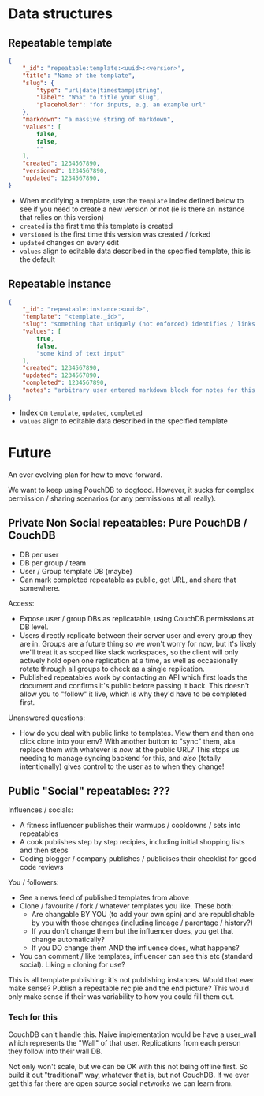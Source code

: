 # Data structures

## Repeatable template

```json
{
    "_id": "repeatable:template:<uuid>:<version>",
    "title": "Name of the template",
    "slug": {
        "type": "url|date|timestamp|string",
        "label": "What to title your slug",
        "placeholder": "for inputs, e.g. an example url"
    },
    "markdown": "a massive string of markdown",
    "values": [
        false,
        false,
        ""
    ],
    "created": 1234567890,
    "versioned": 1234567890,
    "updated": 1234567890,
}
```

- When modifying a template, use the `template` index defined below to see if you need to create a new version or not (ie is there an instance that relies on this version)
- `created` is the first time this template is created
- `versioned` is the first time this version was created / forked
- `updated` changes on every edit
- `values` align to editable data described in the specified template, this is the default

## Repeatable instance

```json
{
    "_id": "repeatable:instance:<uuid>",
    "template": "<template._id>",
    "slug": "something that uniquely (not enforced) identifies / links this repeatable, e.g. a date, or a URL of a build this checklist is for",
    "values": [
        true,
        false,
        "some kind of text input"
    ],
    "created": 1234567890,
    "updated": 1234567890,
    "completed": 1234567890,
    "notes": "arbitrary user entered markdown block for notes for this entry"
}
```

- Index on `template`, `updated`, `completed`
- `values` align to editable data described in the specified template

# Future

An ever evolving plan for how to move forward.

We want to keep using PouchDB to dogfood. However, it sucks for complex permission / sharing scenarios (or any permissions at all really).

## Private Non Social repeatables: Pure PouchDB / CouchDB

- DB per user
- DB per group / team
- User / Group template DB (maybe)
- Can mark completed repeatable as public, get URL, and share that somewhere.

Access:
- Expose user / group DBs as replicatable, using CouchDB permissions at DB level.
- Users directly replicate between their server user and every group they are in. Groups are a future thing so we won't worry for now, but it's likely we'll treat it as scoped like slack workspaces, so the client will only actively hold open one replication at a time, as well as occasionally rotate through all groups to check as a single replication.
- Published repeatables work by contacting an API which first loads the document and confirms it's public before passing it back. This doesn't allow you to "follow" it live, which is why they'd have to be completed first.

Unanswered questions:
- How do you deal with public links to templates. View them and then one click clone into your env? With another button to "sync" them, aka replace them with whatever is *now* at the public URL? This stops us needing to manage syncing backend for this, and *also* (totally intentionally) gives control to the user as to when they change!

## Public "Social" repeatables: ???

Influences / socials:
- A fitness influencer publishes their warmups / cooldowns / sets into repeatables
- A cook publishes step by step recipies, including initial shopping lists and then steps
- Coding blogger / company publishes / publicises their checklist for good code reviews

You / followers:
- See a news feed of published templates from above
- Clone / favourite / fork / whatever templates you like. These both:
    - Are changable BY YOU (to add your own spin) and are republishable by you with those changes (including lineage / parentage / history?)
    - If you don't change them but the influencer does, you get that change automatically?
    - If you DO change them AND the influence does, what happens?
- You can comment / like templates, influencer can see this etc (standard social). Liking = cloning for use?

This is all template publishing: it's not publishing instances. Would that ever make sense? Publish a repeatable recipie and the end picture? This would only make sense if their was variability to how you could fill them out.

### Tech for this

CouchDB can't handle this. Naive implementation would be have a user_wall which represents the "Wall" of that user. Replications from each person they follow into their wall DB.

Not only won't scale, but we can be OK with this not being offline first. So build it out "traditional" way, whatever that is, but not CouchDB. If we ever get this far there are open source social networks we can learn from.
